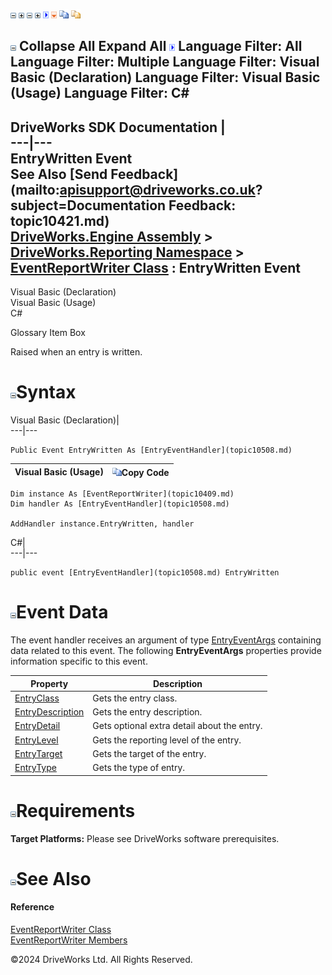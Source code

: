 ![](dotnetimages/collapse.gif) ![](dotnetimages/expand.gif) ![](dotnetimages/collapse.gif) ![](dotnetimages/expand.gif) ![](dotnetimages/drpdown.gif) ![](dotnetimages/drpdown_orange.gif) ![](dotnetimages/copycode.gif) ![](dotnetimages/copycodeHighlight.gif)

![](dotnetimages/collapse.gif) Collapse All Expand All ![](dotnetimages/drpdown.gif) Language Filter: All  Language Filter: Multiple  Language Filter: Visual Basic (Declaration) Language Filter: Visual Basic (Usage) Language Filter: C#  
---  
DriveWorks SDK Documentation  |   
---|---  
EntryWritten Event   
See Also [Send Feedback](mailto:apisupport@driveworks.co.uk?subject=Documentation Feedback: topic10421.md)  
[DriveWorks.Engine Assembly](topic2156.md) > [DriveWorks.Reporting Namespace](topic10334.md) > [EventReportWriter Class](topic10409.md) : EntryWritten Event  
---  
  
Visual Basic (Declaration)    
Visual Basic (Usage)    
C# 

Glossary Item Box

Raised when an entry is written. 

# ![](dotnetimages/collapse.gif)Syntax

Visual Basic (Declaration)|   
---|---  
      
    
    Public Event EntryWritten As [EntryEventHandler](topic10508.md)  
  
Visual Basic (Usage)| ![](dotnetimages/copycode.gif)Copy Code  
---|---  
      
    
    Dim instance As [EventReportWriter](topic10409.md)
    Dim handler As [EntryEventHandler](topic10508.md)
     
    AddHandler instance.EntryWritten, handler  
  
C#|   
---|---  
      
    
    public event [EntryEventHandler](topic10508.md) EntryWritten  
  
# ![](dotnetimages/collapse.gif)Event Data

The event handler receives an argument of type [EntryEventArgs](topic10379.md) containing data related to this event. The following **EntryEventArgs** properties provide information specific to this event.

Property| Description  
---|---  
[EntryClass](topic10386.md)| Gets the entry class.   
[EntryDescription](topic10387.md)| Gets the entry description.   
[EntryDetail](topic10388.md)| Gets optional extra detail about the entry.   
[EntryLevel](topic10389.md)| Gets the reporting level of the entry.   
[EntryTarget](topic10390.md)| Gets the target of the entry.   
[EntryType](topic10391.md)| Gets the type of entry.   
  
# ![](dotnetimages/collapse.gif)Requirements

**Target Platforms:** Please see DriveWorks software prerequisites.

# ![](dotnetimages/collapse.gif)See Also

#### Reference

[EventReportWriter Class](topic10409.md)   
[EventReportWriter Members](topic10410.md)

©2024 DriveWorks Ltd. All Rights Reserved.
